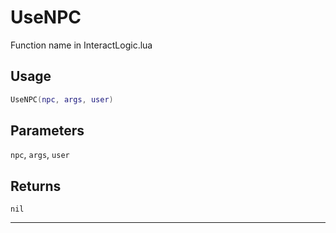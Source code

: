 # UseNPC
Function name in InteractLogic.lua
## Usage
```lua
UseNPC(npc, args, user)
```
## Parameters
`npc`, `args`, `user`
## Returns
`nil`

---